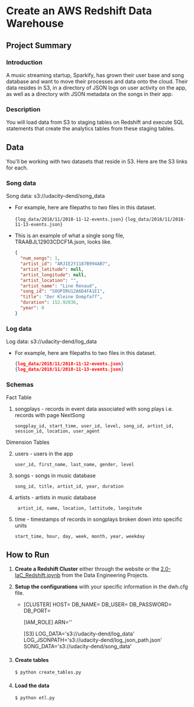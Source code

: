# Create an AWS Redshift Data Warehouse

## Project Summary

### Introduction

A music streaming startup, Sparkify, has grown their user base and song database and want to move their processes and data onto the cloud. Their data resides in S3, in a directory of JSON logs on user activity on the app, as well as a directory with JSON metadata on the songs in their app.

### Description

You will load data from S3 to staging tables on Redshift and execute SQL statements that create the analytics tables from these staging tables.

## Data

You'll be working with two datasets that reside in S3. Here are the S3 links for each.

### Song data

Song data: s3://udacity-dend/song_data

- For example, here are filepaths to two files in this dataset.

  `{log_data/2018/11/2018-11-12-events.json}`
  `{log_data/2018/11/2018-11-13-events.json}`

- This is an example of what a single song file, TRAABJL12903CDCF1A.json, looks like.
  ```json
  {
  	"num_songs": 1,
  	"artist_id": "ARJIE2Y1187B994AB7",
  	"artist_latitude": null,
  	"artist_longitude": null,
  	"artist_location": "",
  	"artist_name": "Line Renaud",
  	"song_id": "SOUPIRU12A6D4FA1E1",
  	"title": "Der Kleine Dompfaff",
  	"duration": 152.92036,
  	"year": 0
  }
  ```

### Log data

Log data: s3://udacity-dend/log_data

- For example, here are filepaths to two files in this dataset.

  ```json
  {log_data/2018/11/2018-11-12-events.json}
  {log_data/2018/11/2018-11-13-events.json}
  ```

### Schemas

Fact Table

1. songplays - records in event data associated with song plays i.e. records with page NextSong

   `songplay_id, start_time, user_id, level, song_id, artist_id, session_id, location, user_agent`

Dimension Tables

2. users - users in the app

   `user_id, first_name, last_name, gender, level `

3. songs - songs in music database

   `song_id, title, artist_id, year, duration`

4. artists - artists in music database

   ` artist_id, name, location, lattitude, longitude`

5. time - timestamps of records in songplays broken down into specific units

   `start_time, hour, day, week, month, year, weekday`

## How to Run

1. **Create a Redshift Cluster** either through the website or the [2.0-IaC_Redshift.ipynb](../2.0-IaC_Redshift.ipynb) from the Data Engineering Projects.

1. **Setup the configurations** with your specific information in the dwh.cfg file.

   - [CLUSTER]
     HOST=
     DB_NAME=
     DB_USER=
     DB_PASSWORD=
     DB_PORT=

     [IAM_ROLE]
     ARN=''

     [S3]
     LOG_DATA='s3://udacity-dend/log_data'
     LOG_JSONPATH='s3://udacity-dend/log_json_path.json'
     SONG_DATA='s3://udacity-dend/song_data'

1. #### Create tables

   `$ python create_tables.py `

1. #### Load the data
   `$ python etl.py`
